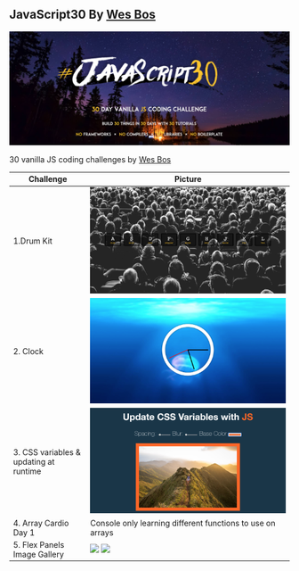 ## JavaScript30 By [Wes Bos](javascript30.com)

![](./Images/HomePage.png)

30 vanilla JS coding challenges by [Wes Bos](javascript30.com)

Challenge | Picture
--------- | --------
1.Drum Kit | ![](./Images/drumKit.png)
2. Clock | ![](./Images/clock.png)
3. CSS variables & updating at runtime | ![](./Images/cssVarables.png)
4. Array Cardio Day 1 | Console only learning different functions to use on arrays
5. Flex Panels Image Gallery | ![](./Images/flexA.png) ![](./Images/flexB.png)
